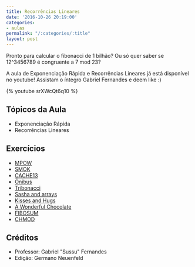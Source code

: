 ```yaml
---
title: Recorrências Lineares
date: '2016-10-26 20:19:00'
categories:
- aulas
permalink: "/:categories/:title"
layout: post
---
```

Pronto para calcular o fibonacci de 1 bilhão? Ou só quer saber se 12^3456789 é congruente a 7 mod 23?

A aula de Exponenciação Rápida e Recorrências Lineares já está disponível no youtube! Assistam o íntegro Gabriel Fernandes e deem like :)

{% youtube srXWcQt6q10 %} 

## Tópicos da Aula
- Exponenciação Rápida
- Recorrências Lineares

## Exercícios
- [MPOW](http://www.spoj.com/problems/MPOW/)
- [SMOK](http://codeforces.com/gym/101081/problem/G)
- [CACHE13](http://br.spoj.com/problems/CACHE13/)
- [Ônibus](https://www.urionlinejudge.com.br/judge/pt/problems/view/1474)
- [Tribonacci](https://uva.onlinejudge.org/index.php?option=onlinejudge&page=show_problem&problem=3914)
- [Sasha and arrays](http://codeforces.com/problemset/problem/718/C)
- [Kisses and Hugs](https://www.codechef.com/problems/CKISSHUG)
- [A Wonderful Chocolate](http://www.codechef.com/problems/CBARS)
- [FIBOSUM](http://www.spoj.com/problems/FIBOSUM/)
- [CHMOD](https://www.codechef.com/problems/CHMOD)

## Créditos
- Professor: Gabriel "Sussu" Fernandes
- Edição: Germano Neuenfeld
